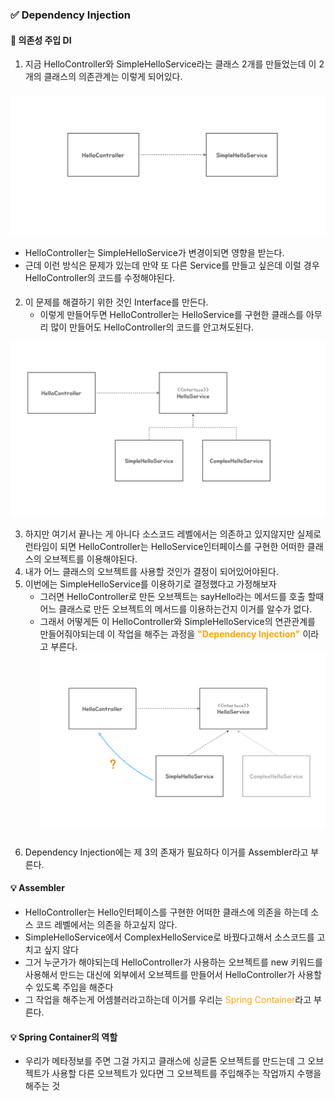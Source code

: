 ### ✅ Dependency Injection

#### 📌 의존성 주입 DI
1. 지금 HelloController와 SimpleHelloService라는 클래스 2개를 만들었는데 이 2개의 클래스의 의존관계는 이렇게 되어있다.
####
![img_3.png](img_3.png)
 - HelloController는 SimpleHelloService가 변경이되면 영향을 받는다.
 - 근데 이런 방식은 문제가 있는데 만약 또 다른 Service를 만들고 싶은데 이럴 경우 HelloController의 코드를 수정해야된다.
####
2. 이 문제를 해결하기 위한 것인 Interface를 만든다.
   - 이렇게 만들어두면 HelloController는 HelloService를 구현한 클래스를 아무리 많이 만들어도 HelloController의 코드를 안고쳐도된다.
  
   
![img_4.png](img_4.png)

3. 하지만 여기서 끝나는 게 아니다 소스코드 레벨에서는 의존하고 있지않지만 실제로 런타임이 되면 HelloController는 HelloService인터페이스를 구현한 어떠한 클래스의 오브젝트를 이용해야된다.
4. 내가 어느 클래스의 오브젝트를 사용할 것인가 결정이 되어있어야된다. 
5. 이번에는 SimpleHelloService를 이용하기로 결정했다고 가정해보자
   - 그러면 HelloController로 만든 오브젝트는 sayHello라는 메서드를 호출 할때 어느 클래스로 만든 오브젝트의 메서드를 이용하는건지 이거를 알수가 없다.
   - 그래서 어떻게든 이 HelloController와 SimpleHelloService의 연관관계를 만들어줘야되는데 이 작업을 해주는 과정을 <span style="color:orange"> **"Dependency Injection"**</span> 이라고 부른다.
![img_5.png](img_5.png)
###
6. Dependency Injection에는 제 3의 존재가 필요하다 이거를 Assembler라고 부른다.

#### 💡 Assembler
   - HelloController는 Hello인터페이스를 구현한 어떠한 클래스에 의존을 하는데 소스 코드 레벨에서는 의존을 하고싶지 않다.
   - SimpleHelloService에서 ComplexHelloService로 바꿨다고해서 소스코드를 고치고 싶지 않다
   - 그거 누군가가 해야되는데 HelloController가 사용하는 오브젝트를 new 키워드를 사용해서 만드는 대신에 외부에서 오브젝트를 만들어서 HelloController가 사용할 수 있도록 주입을 해준다 
   - 그 작업을 해주는게 어셈블러라고하는데 이거를 우리는 <span style="color:orange">Spring Container</span>라고 부른다.

#### 💡 Spring Container의 역할
   - 우리가 메타정보를 주면 그걸 가지고 클래스에 싱글톤 오브젝트를 만드는데 그 오브젝트가 사용할 다른 오브젝트가 있다면 그 오브젝트를 주입해주는 작업까지 수행을 해주는 것